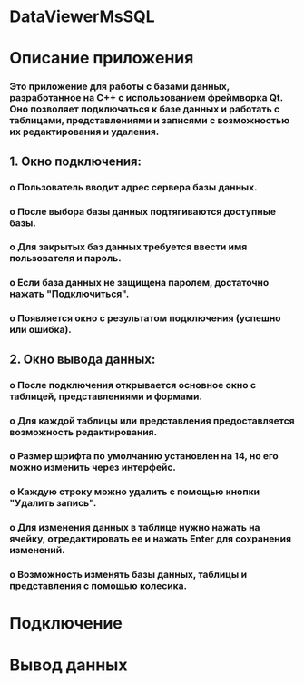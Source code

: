 # DataViewerMsSQL
<h1><b>Описание приложения</b></h1>

<h3><b>Это приложение для работы с базами данных, разработанное на C++ с использованием фреймворка Qt. Оно позволяет подключаться к базе данных и работать с таблицами, представлениями и записями с возможностью их редактирования и удаления.</b></h3>

<h2><b>1.	Окно подключения:</b></h2
                                 
<h2><b>
<h3><b>o	Пользователь вводит адрес сервера базы данных.</b></h3>
<h3><b>o	После выбора базы данных подтягиваются доступные базы.</b></h3>
<h3><b>o	Для закрытых баз данных требуется ввести имя пользователя и пароль.</b></h3>
<h3><b>o	Если база данных не защищена паролем, достаточно нажать "Подключиться".</b></h3>
<h3><b>o	Появляется окно с результатом подключения (успешно или ошибка).</b></h3>
</b></h2>

<h2><b>2.	Окно вывода данных:</b></h2

<h2><b>                                                                      
<h3><b>o	После подключения открывается основное окно с таблицей, представлениями и формами.</b></h3>
<h3><b>o	Для каждой таблицы или представления предоставляется возможность редактирования.</b></h3>
<h3><b>o	Размер шрифта по умолчанию установлен на 14, но его можно изменить через интерфейс.</b></h3>
<h3><b>o	Каждую строку можно удалить с помощью кнопки "Удалить запись".</b></h3>
<h3><b>o	Для изменения данных в таблице нужно нажать на ячейку, отредактировать ее и нажать Enter для сохранения изменений.</b></h3>
<h3><b>o	Возможность изменять базы данных, таблицы и представления с помощью колесика.</b></h3>
</b></h2>

<h1><b>Подключение</b></h1>



<h1><b>Вывод данных</b></h1>
